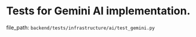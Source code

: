 # Tests for Gemini AI implementation.

  file_path: `backend/tests/infrastructure/ai/test_gemini.py`
